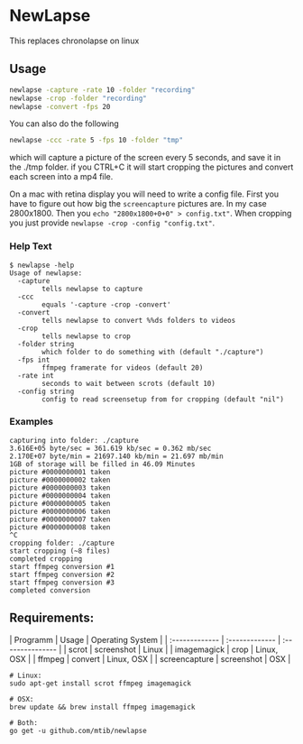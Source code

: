 # NewLapse
This replaces chronolapse on linux

## Usage
```bash
newlapse -capture -rate 10 -folder "recording"
newlapse -crop -folder "recording"
newlapse -convert -fps 20
```
You can also do the following
```bash
newlapse -ccc -rate 5 -fps 10 -folder "tmp"
```
which will capture a picture of the screen every 5 seconds, and save it in the ./tmp folder.
if you CTRL+C it will start cropping the pictures and convert each screen into a mp4 file.

On a mac with retina display you will need to write a config file. First you have to figure out how big the ```screencapture``` pictures are. In my case 2800x1800. Then you ```echo "2800x1800+0+0" > config.txt"```. When cropping you just provide ```newlapse -crop -config "config.txt"```.

### Help Text
```
$ newlapse -help
Usage of newlapse:
  -capture
    	tells newlapse to capture
  -ccc
    	equals '-capture -crop -convert'
  -convert
    	tells newlapse to convert %%ds folders to videos
  -crop
    	tells newlapse to crop
  -folder string
    	which folder to do something with (default "./capture")
  -fps int
    	ffmpeg framerate for videos (default 20)
  -rate int
    	seconds to wait between scrots (default 10)
  -config string
    	config to read screensetup from for cropping (default "nil")
```
### Examples
```
capturing into folder: ./capture
3.616E+05 byte/sec = 361.619 kb/sec = 0.362 mb/sec
2.170E+07 byte/min = 21697.140 kb/min = 21.697 mb/min
1GB of storage will be filled in 46.09 Minutes
picture #0000000001 taken
picture #0000000002 taken
picture #0000000003 taken
picture #0000000004 taken
picture #0000000005 taken
picture #0000000006 taken
picture #0000000007 taken
picture #0000000008 taken
^C
cropping folder: ./capture
start cropping (~8 files)
completed cropping
start ffmpeg conversion #1
start ffmpeg conversion #2
start ffmpeg conversion #3
completed conversion
```



## Requirements:
| Programm       | Usage          | Operating System |
| :------------- | :------------- | :--------------- |
| scrot          | screenshot     | Linux            |
| imagemagick    | crop           | Linux, OSX       |
| ffmpeg         | convert        | Linux, OSX       |
| screencapture  | screenshot     | OSX              |

```
# Linux:
sudo apt-get install scrot ffmpeg imagemagick

# OSX:
brew update && brew install ffmpeg imagemagick

# Both:
go get -u github.com/mtib/newlapse
```
